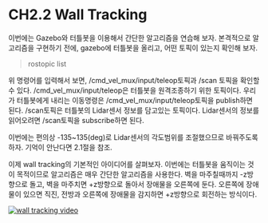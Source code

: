 # CH2.2 Wall Tracking


이번에는 Gazebo와 터틀봇을 이용해서 간단한 알고리즘을 연습해 보자.
본격적으로 알고리즘을 구현하기 전에, gazebo에 터틀봇을 올리고, 어떤 토픽이 있는지 확인해 보자.

> rostopic list

위 명령어를 입력해서 보면, /cmd_vel_mux/input/teleop토픽과 /scan 토픽을 확인할 수 있다.
/cmd_vel_mux/input/teleop은 터틀봇을 원격조종하기 위한 토픽이다.
우리가 터틀봇에게 내리는 이동명령은 /cmd_vel_mux/input/teleop토픽을 publish하면 된다.
/scan토픽은 터틀봇의 Lidar센서 정보를 담고있는 토픽이다.
Lidar센서의 정보를 읽어오려면 /scan토픽을 subscribe하면 된다.


이번에는 편의상 -135~135(deg)로 Lidar센서의 각도범위를 조절했으므로 바꿔주도록 하자. 기억이 안난다면 2.1절을 참조.

이제 wall tracking의 기본적인 아이디어를 살펴보자.
이번에는 터틀봇을 움직이는 것이 목적이므로 알고리즘은 매우 간단한 알고리즘을 사용한다.
벽을 마주칠때까지 -z방향으로 돌고, 벽을 마주치면 +z방향으로 돌아서 장애물을 오른쪽에 둔다.
오른쪽에 장애물이 있으면 직진, 전방과 오른쪽에 장애물을 감지하면 +z방향으로 회전하는 방식이다.

[![wall tracking video](https://img.youtube.com/vi/RJQvuZxlY7Y/0.jpg)](https://www.youtube.com/watch?v=RJQvuZxlY7Y)